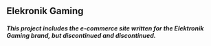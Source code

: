 ## Elekronik Gaming

##### This project includes the e-commerce site written for the Elektronik Gaming brand, but discontinued and discontinued.
